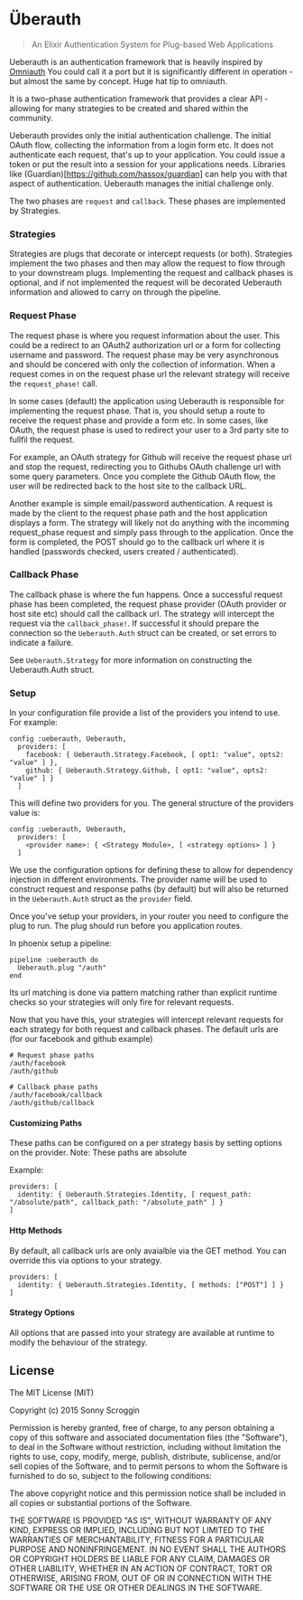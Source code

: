 # Überauth

> An Elixir Authentication System for Plug-based Web Applications

Ueberauth is an authentication framework that is heavily inspired by [Omniauth](https://github.com/intridea/omniauth)
You could call it a port but it is significantly different in operation - but almost the same by concept. Huge hat tip to omniauth.

It is a two-phase authentication framework that provides a clear API - allowing for many strategies to be created and shared within the community.

Ueberauth provides only the initial authentication challenge. The initial OAuth flow, collecting the information from a login form etc. It does not authenticate each request, that's up to your application. You could issue a token or put the result into a session for your applications needs. Libraries like (Guardian)[https://github.com/hassox/guardian] can help you with that aspect of authentication. Ueberauth manages the initial challenge only.

The two phases are `request` and `callback`. These phases are implemented by Strategies.

### Strategies

Strategies are plugs that decorate or intercept requests (or both).
Strategies implement the two phases and then may allow the request to flow through to your downstream plugs.
Implementing the request and callback phases is optional, and if not implemented the request will be decorated Ueberauth information
and allowed to carry on through the pipeline.

### Request Phase

The request phase is where you request information about the user. This could be a redirect to an OAuth2 authorization url
or a form for collecting username and password. The request phase may be very asynchronous and should be concered with
only the collection of information. When a request comes in on the request phase url the relevant strategy will receive the `request_phase!` call.

In some cases (default) the application using Ueberauth is responsible for implementing the request phase.
That is, you should setup a route to receive the request phase and provide a form etc.
In some cases, like OAuth, the request phase is used to redirect your user to a 3rd party site to fullfil the request.

For example, an OAuth strategy for Github will receive the request phase url and stop the request, redirecting you to Githubs OAuth challenge url with some query parameters.
Once you complete the Github OAuth flow, the user will be redirected back to the host site to the callback URL.

Another example is simple email/password authentication.
A request is made by the client to the request phase path and the host application displays a form.
The strategy will likely not do anything with the incomming request_phase request and simply pass through to the application.
Once the form is completed, the POST should go to the callback url where it is handled (passwords checked, users created / authenticated).

### Callback Phase

The callback phase is where the fun happens. Once a successful request phase has been completed, the request phase provider (OAuth provider or host site etc)
should call the callback url. The strategy will intercept the request via the `callback_phase!`. If successful it should prepare the connection so the `Ueberauth.Auth` struct can be created, or set errors to indicate a failure.

See `Ueberauth.Strategy` for more information on constructing the Ueberauth.Auth struct.

### Setup

In your configuration file provide a list of the providers you intend to use. For example:

    config :ueberauth, Ueberauth,
      providers: [
        facebook: { Ueberauth.Strategy.Facebook, [ opt1: "value", opts2: "value" ] },
        github: { Ueberauth.Strategy.Github, [ opt1: "value", opts2: "value" ] }
      ]

This will define two providers for you. The general structure of the providers value is:

    config :ueberauth, Ueberauth,
      providers: [
        <provider name>: { <Strategy Module>, [ <strategy options> ] }
      ]

We use the configuration options for defining these to allow for dependency injection in different environments.
The provider name will be used to construct request and response paths (by default) but will also be returned in the
`Ueberauth.Auth` struct as the `provider` field.

Once you've setup your providers, in your router you need to configure the plug to run. The plug should run before you application routes.

In phoenix setup a pipeline:

    pipeline :ueberauth do
      Ueberauth.plug "/auth"
    end

Its url matching is done via pattern matching rather than explicit runtime checks so your strategies will only fire for relevant requests.

Now that you have this, your strategies will intercept relevant requests for each strategy for both request and callback phases. The default urls are (for our facebook and github example)

    # Request phase paths
    /auth/facebook
    /auth/github

    # Callback phase paths
    /auth/facebook/callback
    /auth/github/callback

#### Customizing Paths

These paths can be configured on a per strategy basis by setting options on the provider.
Note: These paths are absolute

Example:

    providers: [
      identity: { Ueberauth.Strategies.Identity, [ request_path: "/absolute/path", callback_path: "/absolute_path" ] }
    ]


#### Http Methods

By default, all callback urls are only avaialble via the GET method. You can override this via options to your strategy.

    providers: [
      identity: { Ueberauth.Strategies.Identity, [ methods: ["POST"] ] }
    ]

#### Strategy Options

All options that are passed into your strategy are available at runtime to modify the behaviour of the strategy.

## License

The MIT License (MIT)

Copyright (c) 2015 Sonny Scroggin

Permission is hereby granted, free of charge, to any person obtaining a copy
of this software and associated documentation files (the "Software"), to deal
in the Software without restriction, including without limitation the rights
to use, copy, modify, merge, publish, distribute, sublicense, and/or sell
copies of the Software, and to permit persons to whom the Software is
furnished to do so, subject to the following conditions:

The above copyright notice and this permission notice shall be included in all
copies or substantial portions of the Software.

THE SOFTWARE IS PROVIDED "AS IS", WITHOUT WARRANTY OF ANY KIND, EXPRESS OR
IMPLIED, INCLUDING BUT NOT LIMITED TO THE WARRANTIES OF MERCHANTABILITY,
FITNESS FOR A PARTICULAR PURPOSE AND NONINFRINGEMENT. IN NO EVENT SHALL THE
AUTHORS OR COPYRIGHT HOLDERS BE LIABLE FOR ANY CLAIM, DAMAGES OR OTHER
LIABILITY, WHETHER IN AN ACTION OF CONTRACT, TORT OR OTHERWISE, ARISING FROM,
OUT OF OR IN CONNECTION WITH THE SOFTWARE OR THE USE OR OTHER DEALINGS IN THE
SOFTWARE.
